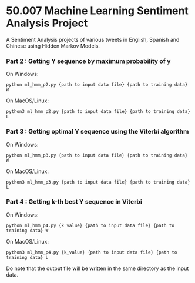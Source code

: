 # 50.007 Machine Learning Sentiment Analysis Project

A Sentiment Analysis projects of various tweets in English, Spanish and Chinese using Hidden Markov Models.


### Part 2 : Getting Y sequence by maximum probability of y

On Windows:
````
python ml_hmm_p2.py {path to input data file} {path to training data} W
````
On MacOS/Linux:
````
python3 ml_hmm_p2.py {path to input data file} {path to training data} L
````


### Part 3 : Getting optimal Y sequence using the Viterbi algorithm


On Windows:
````
python ml_hmm_p3.py {path to input data file} {path to training data} W
````
On MacOS/Linux:
````
python3 ml_hmm_p3.py {path to input data file} {path to training data} L
````


### Part 4 : Getting k-th best Y sequence in Viterbi
On Windows:
````
python ml_hmm_p4.py {k value} {path to input data file} {path to training data} W
````
On MacOS/Linux:
````
python3 ml_hmm_p4.py {k_value} {path to input data file} {path to training data} L
````

Do note that the output file will be written in the same directory as the input data.
